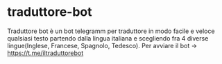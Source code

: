 # traduttore-bot
Traduttore bot è un bot telegramm per traduttore in modo facile e veloce qualsiasi testo partendo dalla lingua italiana e scegliendo fra 4 diverse lingue(Inglese, Francese, Spagnolo, Tedesco).
Per avviare il bot -> https://t.me/iltraduttorebot

